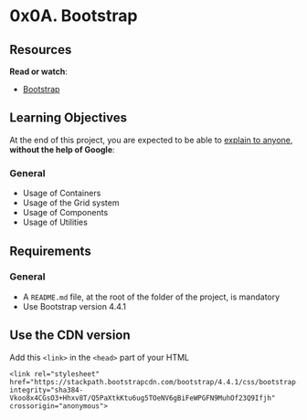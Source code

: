 <h1 class="gap">0x0A. Bootstrap</h1>
<h2>Resources</h2>

<p><strong>Read or watch</strong>:</p>

<ul>
<li><a href="/rltoken/2co2ipxHSi4kjIU6wAHzgw" title="Bootstrap" target="_blank">Bootstrap</a> </li>
</ul>

<h2>Learning Objectives</h2>

<p>At the end of this project, you are expected to be able to <a href="/rltoken/TecYqchNia4JMXrIYs3bYA" title="explain to anyone" target="_blank">explain to anyone</a>, <strong>without the help of Google</strong>:</p>

<h3>General</h3>

<ul>
<li>Usage of Containers</li>
<li>Usage of the Grid system</li>
<li>Usage of Components</li>
<li>Usage of Utilities</li>
</ul>

<h2>Requirements</h2>

<h3>General</h3>

<ul>
<li>A <code>README.md</code> file, at the root of the folder of the project, is mandatory</li>
<li>Use Bootstrap version 4.4.1</li>
</ul>

<h2>Use the CDN version</h2>

<p>Add this <code>&lt;link&gt;</code> in the <code>&lt;head&gt;</code> part of your HTML</p>

<pre><code>&lt;link rel=&quot;stylesheet&quot; href=&quot;https://stackpath.bootstrapcdn.com/bootstrap/4.4.1/css/bootstrap.min.css&quot; integrity=&quot;sha384-Vkoo8x4CGsO3+Hhxv8T/Q5PaXtkKtu6ug5TOeNV6gBiFeWPGFN9MuhOf23Q9Ifjh&quot; crossorigin=&quot;anonymous&quot;&gt;
</code></pre>

</div>